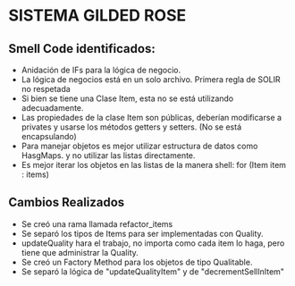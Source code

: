 # SISTEMA GILDED ROSE

## Smell Code identificados:
- Anidación de IFs para la lógica de negocio.
- La lógica de negocios está en un solo archivo. Primera regla de SOLIR no respetada
- Si bien se tiene una Clase Item, esta no se está utilizando adecuadamente.
- Las propiedades de la clase Item son públicas, deberían modificarse a privates y usarse los métodos getters y setters. (No se está encapsulando)
- Para manejar objetos es mejor utilizar estructura de datos como HasgMaps. y no utilizar las listas directamente.
- Es mejor iterar los objetos en las listas de la manera shell: for (Item item : items)

## Cambios Realizados
- Se creó una rama llamada refactor_items
- Se separó los tipos de Items para ser implementadas con Quality.
- updateQuality hara el trabajo, no importa como cada item lo haga, pero tiene que administrar la Quality.
- Se creó un Factory Method para los objetos de tipo Qualitable.
- Se separó la lógica de "updateQualityItem" y de "decrementSellInItem"

